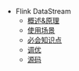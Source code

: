 
* Flink DataStream
    - [概述&原理]()
    - [使用场景]()
    - [必会知识点](../../../../../bigdata-project/src/main/doc/flinkstreaming.md)
    - [调优]()
    - [源码]()
